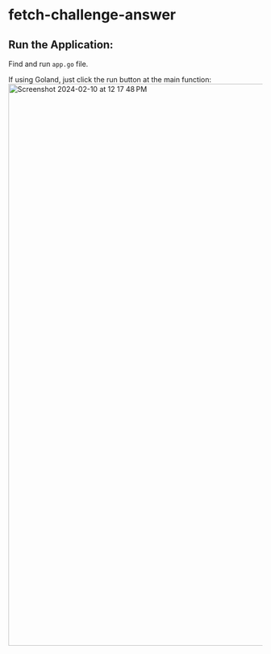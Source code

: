 # fetch-challenge-answer

## Run the Application:
Find and run `app.go` file.

If using Goland, just click the run button at the main function:
<img width="1115" alt="Screenshot 2024-02-10 at 12 17 48 PM" src="https://github.com/JoeyW97/fetch-challenge-answer/assets/52207220/af3f82c7-3660-4d14-b7ee-785dcbf69816">
